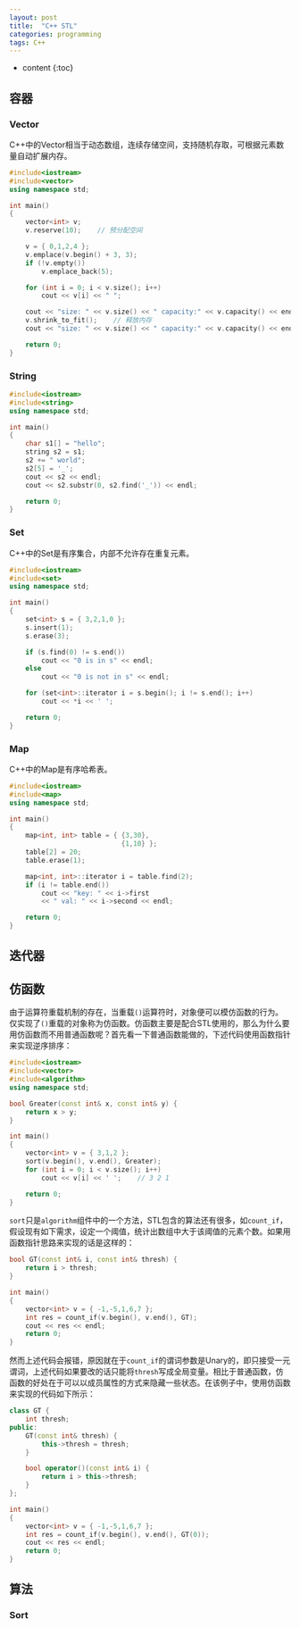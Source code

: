 ```yaml
---
layout: post
title:  "C++ STL"
categories: programming
tags: C++
---
```


* content
{:toc}

## 容器

### Vector

C++中的Vector相当于动态数组，连续存储空间，支持随机存取，可根据元素数量自动扩展内存。

```c++
#include<iostream>
#include<vector>
using namespace std;

int main()
{
	vector<int> v;
	v.reserve(10);    // 预分配空间

	v = { 0,1,2,4 };
	v.emplace(v.begin() + 3, 3);
	if (!v.empty())
		v.emplace_back(5);

	for (int i = 0; i < v.size(); i++)
		cout << v[i] << " ";

	cout << "size: " << v.size() << " capacity:" << v.capacity() << endl;
	v.shrink_to_fit();    // 释放内存
	cout << "size: " << v.size() << " capacity:" << v.capacity() << endl;

	return 0;
}
```

### String

```c++
#include<iostream>
#include<string>
using namespace std;

int main()
{
	char s1[] = "hello";
	string s2 = s1;
	s2 += " world";
	s2[5] = '_';
	cout << s2 << endl;
	cout << s2.substr(0, s2.find('_')) << endl;

	return 0;
}
```

### Set

C++中的Set是有序集合，内部不允许存在重复元素。

```c++
#include<iostream>
#include<set>
using namespace std;

int main()
{
	set<int> s = { 3,2,1,0 };
	s.insert(1);
	s.erase(3);

	if (s.find(0) != s.end())
		cout << "0 is in s" << endl;
	else
		cout << "0 is not in s" << endl;

	for (set<int>::iterator i = s.begin(); i != s.end(); i++)
		cout << *i << ' ';

	return 0;
}
```

### Map

C++中的Map是有序哈希表。

```c++
#include<iostream>
#include<map>
using namespace std;

int main()
{
	map<int, int> table = { {3,30},
							{1,10} };
	table[2] = 20;
	table.erase(1);

	map<int, int>::iterator i = table.find(2);
	if (i != table.end())
		cout << "key: " << i->first
		<< " val: " << i->second << endl;

	return 0;
}
```

## 迭代器



## 仿函数

由于运算符重载机制的存在，当重载```()```运算符时，对象便可以模仿函数的行为。仅实现了```()```重载的对象称为仿函数。仿函数主要是配合STL使用的，那么为什么要用仿函数而不用普通函数呢？首先看一下普通函数能做的，下述代码使用函数指针来实现逆序排序：

```c++
#include<iostream>
#include<vector>
#include<algorithm>
using namespace std;

bool Greater(const int& x, const int& y) {
	return x > y;
}

int main()
{
	vector<int> v = { 3,1,2 };
	sort(v.begin(), v.end(), Greater);
	for (int i = 0; i < v.size(); i++)
		cout << v[i] << ' ';    // 3 2 1

	return 0;
}
```

```sort```只是```algorithm```组件中的一个方法，STL包含的算法还有很多，如```count_if```，假设现有如下需求，设定一个阈值，统计出数组中大于该阈值的元素个数。如果用函数指针思路来实现的话是这样的：

```c++
bool GT(const int& i, const int& thresh) {
	return i > thresh;
}

int main()
{
	vector<int> v = { -1,-5,1,6,7 };
	int res = count_if(v.begin(), v.end(), GT);
	cout << res << endl;
	return 0;
}
```

然而上述代码会报错，原因就在于```count_if```的谓词参数是Unary的，即只接受一元谓词，上述代码如果要改的话只能将```thresh```写成全局变量。相比于普通函数，仿函数的好处在于可以以成员属性的方式来隐藏一些状态。在该例子中，使用仿函数来实现的代码如下所示：

```c++
class GT {
	int thresh;
public:
	GT(const int& thresh) {
		this->thresh = thresh;
	}

	bool operator()(const int& i) {
		return i > this->thresh;
	}
};

int main()
{
	vector<int> v = { -1,-5,1,6,7 };
	int res = count_if(v.begin(), v.end(), GT(0));
	cout << res << endl;
	return 0;
}
```

## 算法

### Sort
